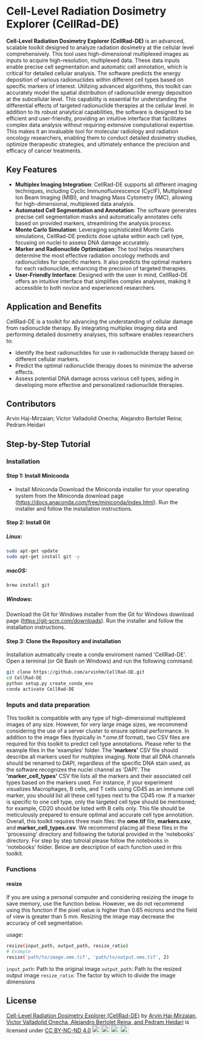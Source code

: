 
# Cell-Level Radiation Dosimetry Explorer (CellRad-DE)

**Cell-Level Radiation Dosimetry Explorer (CellRad-DE)** is an advanced, scalable toolkit designed to analyze radiation dosimetry at the cellular level comprehensively. This tool uses high-dimensional multiplexed images as inputs to acquire high-resolution, multiplexed data. These data inputs enable precise cell segmentation and automatic cell annotation, which is critical for detailed cellular analysis. The software predicts the energy deposition of various radionuclides within different cell types based on specific markers of interest. Utilizing advanced algorithms, this toolkit can accurately model the spatial distribution of radionuclide energy deposition at the subcellular level. This capability is essential for understanding the differential effects of targeted radionuclide therapies at the cellular level. In addition to its robust analytical capabilities, the software is designed to be efficient and user-friendly, providing an intuitive interface that facilitates complex data analysis without requiring extensive computational expertise. This makes it an invaluable tool for molecular radiology and radiation oncology researchers, enabling them to conduct detailed dosimetry studies, optimize therapeutic strategies, and ultimately enhance the precision and efficacy of cancer treatments.

## Key Features

- **Multiplex Imaging Integration**: CellRad-DE supports all different imaging techniques, including Cyclic Immunofluorescence (CycIF), Multiplexed Ion Beam Imaging (MIBI), and Imaging Mass Cytometry (IMC), allowing for high-dimensional, multiplexed data analysis.
- **Automated Cell Segmentation and Annotation**: The software generates precise cell segmentation masks and automatically annotates cells based on provided markers, streamlining the analysis process.
- **Monte Carlo Simulation**: Leveraging sophisticated Monte Carlo simulations, CellRad-DE predicts dose uptake within each cell type, focusing on nuclei to assess DNA damage accurately.
- **Marker and Radionuclide Optimization**: The tool helps researchers determine the most effective radiation oncology methods and radionuclides for specific markers. It also predicts the optimal markers for each radionuclide, enhancing the precision of targeted therapies.
- **User-Friendly Interface**: Designed with the user in mind, CellRad-DE offers an intuitive interface that simplifies complex analyses, making it accessible to both novice and experienced researchers.

## Application and Benefits

CellRad-DE is a toolkit for advancing the understanding of cellular damage from radionuclide therapy. By integrating multiplex imaging data and performing detailed dosimetry analyses, this software enables researchers to:
- Identify the best radionuclides for use in radionuclide therapy based on different cellular markers.
- Predict the optimal radionuclide therapy doses to minimize the adverse effects.
- Assess potential DNA damage across various cell types, aiding in developing more effective and personalized radionuclide therapies.

## Contributors
Arvin Haj-Mirzaian; Victor Valladolid Onecha; Alejandro Bertolet Reina; Pedram Heidari

## Step-by-Step Tutorial
### Installation
#### Step 1: Install Miniconda
  - Install Miniconda
    Download the Miniconda installer for your operating system from the Miniconda download page (https://docs.anaconda.com/free/miniconda/index.html).
    Run the installer and follow the installation instructions.

#### Step 2: Install Git
##### Linux:
```bash
sudo apt-get update
sudo apt-get install git -y
```
##### macOS:
```bash
brew install git
```
##### Windows:
Download the Git for Windows installer from the Git for Windows download page (https://git-scm.com/downloads).
Run the installer and follow the installation instructions.

#### Step 3: Clone the Repository and installation
Installation autmatically create a conda enviroment named 'CellRad-DE'. Open a terminal (or Git Bash on Windows) and run the following command:
```bash
git clone https://github.com/arvinhm/CellRad-DE.git
cd CellRad-DE
python setup.py create_conda_env
conda activate CellRad-DE
```

### Inputs and data preparation
This toolkit is compatible with any type of high-dimensional multiplexed images of any size. However, for very large image sizes, we recommend considering the use of a server cluster to ensure optimal performance.
In addition to the image files (typically in *.ome.tif format), two CSV files are required for this toolkit to predict cell type annotations. Please refer to the example files in the 'examples' folder. The **'markers'** CSV file should describe all markers used for multiplex imaging. Note that all DNA channels should be renamed to DAPI, regardless of the specific DNA stain used, as the software recognizes the nuclei channel as 'DAPI'. The **'marker_cell_types'** CSV file lists all the markers and their associated cell types based on the markers used. For instance, if your experiment visualizes Macrophages, B cells, and T cells using CD45 as an immune cell marker, you should list all these cell types next to the CD45 row. If a marker is specific to one cell type, only the targeted cell type should be mentioned; for example, CD20 should be listed with B cells only. This file should be meticulously prepared to ensure optimal and accurate cell type annotation.
Overall, this toolkit requires three main files: the **ome.tif** file, **markers.csv**, and **marker_cell_types.csv**. We recommend placing all these files in the 'processing' directory and following the tutorial provided in the 'notebooks' directory. For step by step tutroial please follow the notebooks in 'notebooks' folder. Below are description of each function used in this toolkit.

### Functions
#### resize
If you are using a personal computer and considering resizing the image to save memory, use the function below. However, we do not recommend using this function if the pixel value is higher than 0.65 microns and the field of view is greater than 5 mm. Resizing the image may decrease the accuracy of cell segmentation.

usage:
```bash
resize(input_path, output_path, resize_ratio)
# Example
resize('path/to/image.ome.tif', 'path/to/output.ome.tif', 2)
```
```input_path```: Path to the original image
```output_path```: Path to the resized output image
```resize_ratio```: The factor by which to divide the image dimensions
## License
<p xmlns:cc="http://creativecommons.org/ns#" xmlns:dct="http://purl.org/dc/terms/"><a property="dct:title" rel="cc:attributionURL" href="https://github.com/arvinhm/CellRad-DE">Cell-Level Radiation Dosimetry Explorer (CellRad-DE)</a> by <a rel="cc:attributionURL dct:creator" property="cc:attributionName" href="https://github.com/arvinhm">Arvin Haj-Mirzaian, Victor Valladolid Onecha, Alejandro Bertolet Reina, and Pedram Heidari</a> is licensed under <a href="https://creativecommons.org/licenses/by-nc-nd/4.0/?ref=chooser-v1" target="_blank" rel="license noopener noreferrer" style="display:inline-block;">CC BY-NC-ND 4.0<img style="height:22px!important;margin-left:3px;vertical-align:text-bottom;" src="https://mirrors.creativecommons.org/presskit/icons/cc.svg?ref=chooser-v1" alt=""><img style="height:22px!important;margin-left:3px;vertical-align:text-bottom;" src="https://mirrors.creativecommons.org/presskit/icons/by.svg?ref=chooser-v1" alt=""><img style="height:22px!important;margin-left:3px;vertical-align:text-bottom;" src="https://mirrors.creativecommons.org/presskit/icons/nc.svg?ref=chooser-v1" alt=""><img style="height:22px!important;margin-left:3px;vertical-align:text-bottom;" src="https://mirrors.creativecommons.org/presskit/icons/nd.svg?ref=chooser-v1" alt=""></a></p>
